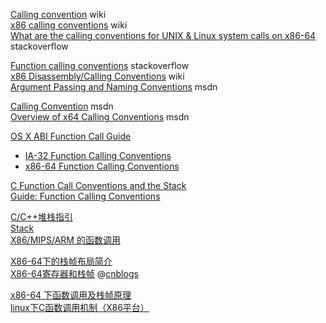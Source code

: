 [Calling convention](https://en.wikipedia.org/wiki/Calling_convention) wiki  
[x86 calling conventions](https://en.wikipedia.org/wiki/X86_calling_conventions) wiki  
[What are the calling conventions for UNIX & Linux system calls on x86-64](https://stackoverflow.com/questions/2535989/what-are-the-calling-conventions-for-unix-linux-system-calls-on-x86-64) stackoverflow  

[Function calling conventions](https://stackoverflow.com/questions/24974291/function-calling-conventions) stackoverflow  
[x86 Disassembly/Calling Conventions](https://en.wikibooks.org/wiki/X86_Disassembly/Calling_Conventions) wiki  
[Argument Passing and Naming Conventions](https://msdn.microsoft.com/en-us/library/984x0h58.aspx) msdn  

[Calling Convention](https://msdn.microsoft.com/en-us/library/9b372w95.aspx) msdn  
[Overview of x64 Calling Conventions](https://msdn.microsoft.com/en-us/library/ms235286.aspx) msdn  

[OS X ABI Function Call Guide](https://developer.apple.com/library/content/documentation/DeveloperTools/Conceptual/LowLevelABI/000-Introduction/introduction.html#//apple_ref/doc/uid/TP40002437-SW1)

- [IA-32 Function Calling Conventions](https://developer.apple.com/library/content/documentation/DeveloperTools/Conceptual/LowLevelABI/130-IA-32_Function_Calling_Conventions/IA32.html#//apple_ref/doc/uid/TP40002492-SW4)  
- [x86-64 Function Calling Conventions](https://developer.apple.com/library/content/documentation/DeveloperTools/Conceptual/LowLevelABI/140-x86-64_Function_Calling_Conventions/x86_64.html#//apple_ref/doc/uid/TP40005035-SW1)  

[C Function Call Conventions and the Stack](https://www.csee.umbc.edu/~chang/cs313.s02/stack.shtml)  
[Guide: Function Calling Conventions](http://www.delorie.com/djgpp/doc/ug/asm/calling.html)  

[C/C++堆栈指引](http://www.cnblogs.com/Binhua-Liu/archive/2010/08/24/1803095.html)  
[Stack](https://nieyong.github.io/wiki_ny/Stack.html)  
[X86/MIPS/ARM 的函数调用](https://nieyong.github.io/wiki_cpu/CPU%E4%BD%93%E7%B3%BB%E6%9E%B6%E6%9E%84-%E5%87%BD%E6%95%B0%E8%B0%83%E7%94%A8%E5%AE%9E%E4%BE%8B.html)  

[X86-64下的栈帧布局简介](http://bbs.pediy.com/thread-200575.htm)  
[X86-64寄存器和栈帧](http://blog.csdn.net/u013982161/article/details/51347944) @[cnblogs](http://www.cnblogs.com/endv/p/4110798.html)  

[x86-64 下函数调用及栈帧原理](https://zhuanlan.zhihu.com/p/27339191)  
[linux下C函数调用机制（X86平台）](http://blog.csdn.net/sooolo/article/details/8834585)  
